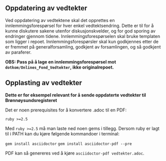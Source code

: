 ## Oppdatering av vedtekter

Ved oppdatering av vedtektene skal det opprettes en innlemmingsforespørsel for hver enkel vedtektsendring. Dette er til for å kunne diskutere sakene utenfor diskusjonskvelder, og for god sporing av endringer gjennom tidene. Innlemmingsforespørselen skal bruke templaten som ligger i repoet. Innlemmingsforespørsler skal kun godkjennes etter de er fremmet på generalforsamling, godkjent av forsamlingen, og så godkjent av paraferer.

**OBS: Pass på å lage en innlemmingsforespørsel mot `dotkom/Onlines_Fond_Vedtekter`, ikke originalrepoet.**

## Opplasting av vedtekter

**Dette er for eksempel relevant for å sende oppdaterte vedtekter til Brønnøysundsregisteret**

Det er noen prerequisites for å konvertere .adoc til en PDF:

`ruby >=2.5`

Med `ruby >=2.5` må man laste ned noen gems i tillegg. Dersom ruby er lagt til i PATH kan du kjøre følgende kommandoer i terminal:

`gem install asciidoctor`
`gem install asciidoctor-pdf --pre`

PDF kan så genereres ved å kjøre `asciidoctor-pdf vedtekter.adoc`.
